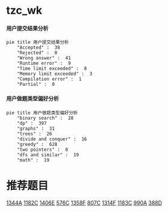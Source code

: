 # tzc_wk

<!-- tabs:start -->



#### **用户提交结果分析**

```mermaid
pie title 用户提交结果分析
    "Accepted" :  38
    "Rejected" :  0
    "Wrong answer" :  41
    "Runtime error" :  9
    "Time limit exceeded" :  8
    "Memory limit exceeded" :  3
    "Compilation error" :  1
    "Partial" :  0
```

#### **用户做题类型偏好分析**

```mermaid
pie title 用户做题类型偏好分析
    "binary search" :  28
    "dp" :  397
    "graphs" :  31
    "trees" :  26
    "divide and conquer" :  16
    "greedy" :  628
    "two pointers" :  0
    "dfs and similar" :  19
    "math" :  19
```



<!-- tabs:end -->
# 推荐题目
[1344A](https://codeforces.com/contest/1344/problem/A)
[1182C](https://codeforces.com/contest/1182/problem/C)
[1406E](https://codeforces.com/contest/1406/problem/E)
[576C](https://codeforces.com/contest/576/problem/C)
[1358F](https://codeforces.com/contest/1358/problem/F)
[807C](https://codeforces.com/contest/807/problem/C)
[1314F](https://codeforces.com/contest/1314/problem/F)
[1183C](https://codeforces.com/contest/1183/problem/C)
[990A](https://codeforces.com/contest/990/problem/A)
[388D](https://codeforces.com/contest/388/problem/D)
